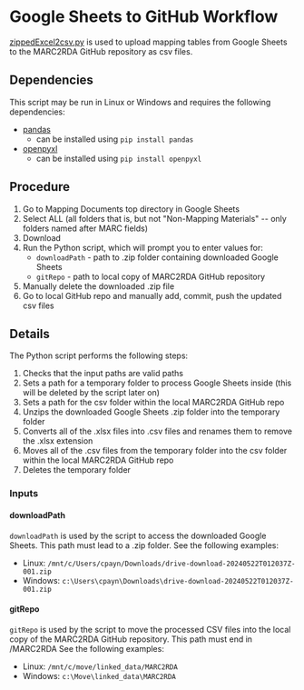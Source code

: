 # Google Sheets to GitHub Workflow

[zippedExcel2csv.py](https://github.com/uwlib-cams/MARC2RDA/blob/main/Working%20Documents/Non-Mapping%20Documents/zippedExcel2csv.py) is used to upload mapping tables from Google Sheets to the MARC2RDA GitHub repository as csv files. 

## Dependencies
This script may be run in Linux or Windows and requires the following dependencies: 
* [pandas](https://pandas.pydata.org/)
    * can be installed using `pip install pandas`
* [openpyxl](https://openpyxl.readthedocs.io/en/stable/)
    * can be installed using `pip install openpyxl`

## Procedure
1. Go to Mapping Documents top directory in Google Sheets
2. Select ALL (all folders that is, but not "Non-Mapping Materials" -- only folders named after MARC fields)
3. Download
4. Run the Python script, which will prompt you to enter values for:
   * `downloadPath` - path to .zip folder containing downloaded Google Sheets
   * `gitRepo` - path to local copy of MARC2RDA GitHub repository
5. Manually delete the downloaded .zip file
6. Go to local GitHub repo and manually add, commit, push the updated csv files 

## Details

The Python script performs the following steps:
1. Checks that the input paths are valid paths
2. Sets a path for a temporary folder to process Google Sheets inside (this will be deleted by the script later on)
3. Sets a path for the csv folder within the local MARC2RDA GitHub repo
4. Unzips the downloaded Google Sheets .zip folder into the temporary folder
5. Converts all of the .xlsx files into .csv files and renames them to remove the .xlsx extension
6. Moves all of the .csv files from the temporary folder into the csv folder within the local MARC2RDA GitHub repo
7. Deletes the temporary folder

### Inputs

#### downloadPath
`downloadPath` is used by the script to access the downloaded Google Sheets. This path must lead to a .zip folder.
See the following examples: 
* Linux: `/mnt/c/Users/cpayn/Downloads/drive-download-20240522T012037Z-001.zip`
* Windows: `c:\Users\cpayn\Downloads\drive-download-20240522T012037Z-001.zip`

#### gitRepo
`gitRepo` is used by the script to move the processed CSV files into the local copy of the MARC2RDA GitHub repository. This path must end in 
/MARC2RDA
See the following examples:
* Linux: `/mnt/c/move/linked_data/MARC2RDA `
* Windows: `c:\Move\linked_data\MARC2RDA`